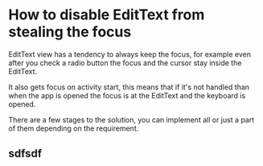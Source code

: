 # How to disable EditText from stealing the focus
EditText view has a tendency to always keep the focus, for example even after you check a radio button the focus and the cursor stay inside the EditText.

It also gets focus on activity start, this means that if it's not handled than when the app is opened the focus is at the EditText and the keyboard is opened.

There are a few stages to the solution, you can implement all or just a part of them depending on the requirement.
## sdfsdf
